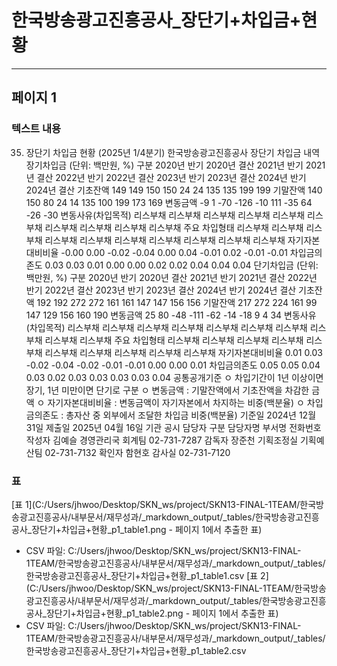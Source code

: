 # 한국방송광고진흥공사_장단기+차입금+현황

---

## 페이지 1
### 텍스트 내용
35. 장단기 차입금 현황
(2025년 1/4분기)
한국방송광고진흥공사
장단기 차입금 내역
장기차입금
(단위: 백만원, %)
구분
2020년
반기
2020년
결산
2021년
반기
2021년
결산
2022년
반기
2022년
결산
2023년
반기
2023년
결산
2024년
반기
2024년
결산
기초잔액
149
149
150
150
24
24
135
135
199
199
기말잔액
140
150
80
24
14
135
100
199
173
169
변동금액
-9
1
-70
-126
-10
111
-35
64
-26
-30
변동사유(차입목적)
리스부채
리스부채
리스부채
리스부채
리스부채
리스부채
리스부채
리스부채
리스부채
리스부채
주요 차입형태
리스부채
리스부채
리스부채
리스부채
리스부채
리스부채
리스부채
리스부채
리스부채
리스부채
자기자본대비비율
-0.00
0.00
-0.02
-0.04
0.00
0.04
-0.01
0.02
-0.01
-0.01
차입금의존도
0.03
0.03
0.01
0.00
0.00
0.02
0.02
0.04
0.04
0.04
단기차입금
(단위: 백만원, %)
구분
2020년
반기
2020년
결산
2021년
반기
2021년
결산
2022년
반기
2022년
결산
2023년
반기
2023년
결산
2024년
반기
2024년
결산
기초잔액
192
192
272
272
161
161
147
147
156
156
기말잔액
217
272
224
161
99
147
129
156
160
190
변동금액
25
80
-48
-111
-62
-14
-18
9
4
34
변동사유(차입목적)
리스부채
리스부채
리스부채
리스부채
리스부채
리스부채
리스부채
리스부채
리스부채
리스부채
주요 차입형태
리스부채
리스부채
리스부채
리스부채
리스부채
리스부채
리스부채
리스부채
리스부채
리스부채
자기자본대비비율
0.01
0.03
-0.02
-0.04
-0.02
-0.01
-0.01
0.00
0.00
0.01
차입금의존도
0.05
0.05
0.04
0.03
0.02
0.03
0.03
0.03
0.03
0.04
공통공개기준
ㅇ 차입기간이 1년 이상이면 장기, 1년 미만이면 단기로 구분
ㅇ 변동금액 : 기말잔액에서 기초잔액을 차감한 금액
ㅇ 자기자본대비비율 : 변동금액이 자기자본에서 차지하는 비중(백분율)
ㅇ 차입금의존도 : 총자산 중 외부에서 조달한 차입금 비중(백분율)
기준일
2024년 12월 31일
제출일
2025년 04월 16일
기관 공시 담당자
구분
담당자명
부서명
전화번호
작성자
김예슬
경영관리국 회계팀
02-731-7287
감독자
장준천
기획조정실 기획예산팀
02-731-7132
확인자
함현호
감사실
02-731-7120
### 표
[표 1](C:/Users/jhwoo/Desktop/SKN_ws/project/SKN13-FINAL-1TEAM/한국방송광고진흥공사/내부문서/재무성과/_markdown_output/_tables/한국방송광고진흥공사_장단기+차입금+현황_p1_table1.png - 페이지 1에서 추출한 표)
- CSV 파일: C:/Users/jhwoo/Desktop/SKN_ws/project/SKN13-FINAL-1TEAM/한국방송광고진흥공사/내부문서/재무성과/_markdown_output/_tables/한국방송광고진흥공사_장단기+차입금+현황_p1_table1.csv
[표 2](C:/Users/jhwoo/Desktop/SKN_ws/project/SKN13-FINAL-1TEAM/한국방송광고진흥공사/내부문서/재무성과/_markdown_output/_tables/한국방송광고진흥공사_장단기+차입금+현황_p1_table2.png - 페이지 1에서 추출한 표)
- CSV 파일: C:/Users/jhwoo/Desktop/SKN_ws/project/SKN13-FINAL-1TEAM/한국방송광고진흥공사/내부문서/재무성과/_markdown_output/_tables/한국방송광고진흥공사_장단기+차입금+현황_p1_table2.csv